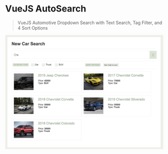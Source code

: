 # VueJS AutoSearch

> VueJS Automotive Dropdown Search with Text Search, Tag Filter, and 4 Sort Options

![screen](screen-grab.jpeg)
